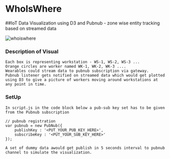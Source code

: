 # WhoIsWhere
##IoT Data Visualization using D3 and Pubnub - zone wise entity tracking based on streamed data

![whoiswhere](https://cloud.githubusercontent.com/assets/16579000/22926754/0172413c-f2d4-11e6-8b29-8110f0b38334.png)

### Description of Visual

	Each box is representing workstation - WS-1, WS-2, WS-3 ...
	Orange circles are worker named WK-1, WK-2, WK-3 ....
	Wearables could stream data to pubnub subscription via gateway.
	Pubnub listener gets notified on streamed data which would get plotted using D3 to give a picture of workers moving around workstations at any point in time.
	
### SetUp

	In script.js in the code block below a pub-sub key set has to be given from the Pubnub subscription
	
	// pubnub registration
	var pubnub = new PubNub({
        publishKey : '<PUT_YOUR_PUB_KEY_HERE>',
        subscribeKey : '<PUT_YOUR_SUB_KEY_HERE>'
    });
	
	A set of dummy data awould get publish in 5 seconds interval to pubnub channel to simulate the visualization.
